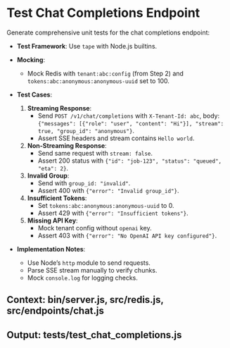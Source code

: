 # Test Chat Completions Endpoint

Generate comprehensive unit tests for the chat completions endpoint:

- **Test Framework**: Use `tape` with Node.js builtins.
- **Mocking**:
  - Mock Redis with `tenant:abc:config` (from Step 2) and `tokens:abc:anonymous:anonymous-uuid` set to 100.
- **Test Cases**:
  1. **Streaming Response**:
     - Send `POST /v1/chat/completions` with `X-Tenant-Id: abc`, body: `{"messages": [{"role": "user", "content": "Hi"}], "stream": true, "group_id": "anonymous"}`.
     - Assert SSE headers and stream contains `Hello world`.
  2. **Non-Streaming Response**:
     - Send same request with `stream: false`.
     - Assert 200 status with `{"id": "job-123", "status": "queued", "eta": 2}`.
  3. **Invalid Group**:
     - Send with `group_id: "invalid"`.
     - Assert 400 with `{"error": "Invalid group_id"}`.
  4. **Insufficient Tokens**:
     - Set `tokens:abc:anonymous:anonymous-uuid` to 0.
     - Assert 429 with `{"error": "Insufficient tokens"}`.
  5. **Missing API Key**:
     - Mock tenant config without `openai` key.
     - Assert 403 with `{"error": "No OpenAI API key configured"}`.

- **Implementation Notes**:
  - Use Node’s `http` module to send requests.
  - Parse SSE stream manually to verify chunks.
  - Mock `console.log` for logging checks.

## Context: bin/server.js, src/redis.js, src/endpoints/chat.js
## Output: tests/test_chat_completions.js
